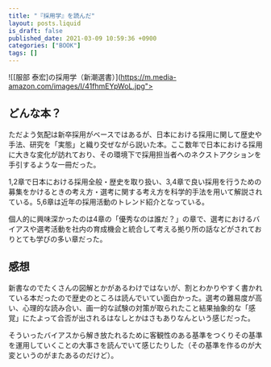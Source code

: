 ```yaml
---
title: "『採用学』を読んだ"
layout: posts.liquid
is_draft: false
published_date: 2021-03-09 10:59:36 +0900
categories: ["BOOK"]
tags: []
---
```


![[服部 泰宏]の採用学（新潮選書）](https://m.media-amazon.com/images/I/41fhmEYpWoL.jpg">
## どんな本？
ただよう気配は新卒採用がベースではあるが、日本における採用に関して歴史や手法、研究を「実態」と織り交ぜながら説いた本。ここ数年で日本における採用に大きな変化が訪れており、その環境下で採用担当者へのネクストアクションを手引するような一冊だった。

1,2章で日本における採用全般・歴史を取り扱い、3,4章で良い採用を行うための募集をかけるときの考え方・選考に関する考え方を科学的手法を用いて解説されている。5,6章は近年の採用活動のトレンド紹介となっている。

個人的に興味深かったのは4章の「優秀なのは誰だ？」の章で、選考におけるバイアスや選考活動を社内の育成機会と統合して考える拠り所の話などがされておりとても学びの多い章だった。

## 感想
新書なのでたくさんの図解とかがあるわけではないが、割とわかりやすく書かれている本だったので歴史のところは読んでいてい面白かった。選考の難易度が高い、心理的な読み合い、画一的な試験の対策が取られたこと結果抽象的な「感覚」にたよって合否が出されるはなしとかはさもありなんという感じだった。

そういったバイアスから解き放たれるために客観性のある基準をつくりその基準を運用していくことの大事さを読んでいて感じたりした（その基準を作るのが大変というのがまたあるのだけど）。



